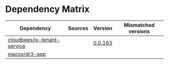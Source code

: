 # Dependency Matrix

Dependency | Sources | Version | Mismatched versions
---------- | ------- | ------- | -------------------
[cloudbees/jx-tenant-service](https://github.com/cloudbees/jx-tenant-service) |  | [0.0.163](https://github.com/cloudbees/jx-tenant-service/releases/tag/v0.0.163) | 
[macox/dr3-app](https://github.com/macox/dr3-app.git) |  | []() | 
